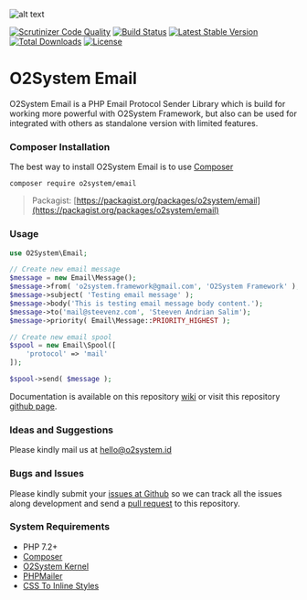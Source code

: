 ![alt text](https://repository-images.githubusercontent.com/99890241/19c33380-5c9f-11ea-92ff-3fd63a3cf7ea "O2System Email Atom")

[![Scrutinizer Code Quality](https://scrutinizer-ci.com/g/o2system/email/badges/quality-score.png?b=master)](https://scrutinizer-ci.com/g/o2system/email/?branch=master)
[![Build Status](https://scrutinizer-ci.com/g/o2system/email/badges/build.png?b=master)](https://scrutinizer-ci.com/g/o2system/email/build-status/master)
[![Latest Stable Version](https://poser.pugx.org/o2system/email/v/stable)](https://packagist.org/packages/o2system/email)
[![Total Downloads](https://poser.pugx.org/o2system/email/downloads)](https://packagist.org/packages/o2system/email)
[![License](https://poser.pugx.org/o2system/email/license)](https://packagist.org/packages/o2system/email)

# O2System Email
O2System Email is a PHP Email Protocol Sender Library which is build for working more powerful with O2System Framework, but also can be used for integrated with others as standalone version with limited features.

### Composer Installation
The best way to install O2System Email is to use [Composer](https://getcomposer.org)
```
composer require o2system/email
```
> Packagist: [https://packagist.org/packages/o2system/email](https://packagist.org/packages/o2system/email)

### Usage
```php
use O2System\Email;

// Create new email message
$message = new Email\Message();
$message->from( 'o2system.framework@gmail.com', 'O2System Framework' );
$message->subject( 'Testing email message' );
$message->body('This is testing email message body content.');
$message->to('mail@steevenz.com', 'Steeven Andrian Salim');
$message->priority( Email\Message::PRIORITY_HIGHEST );

// Create new email spool
$spool = new Email\Spool([
    'protocol' => 'mail'
]);

$spool->send( $message );
```

Documentation is available on this repository [wiki](https://github.com/o2system/email/wiki) or visit this repository [github page](https://o2system.github.io/email).

### Ideas and Suggestions
Please kindly mail us at [hello@o2system.id](mailto:hello@o2system.id])

### Bugs and Issues
Please kindly submit your [issues at Github](http://github.com/o2system/email/issues) so we can track all the issues along development and send a [pull request](http://github.com/o2system/email/pulls) to this repository.

### System Requirements
- PHP 7.2+
- [Composer](https://getcomposer.org)
- [O2System Kernel](https://github.com/o2system/kernel)
- [PHPMailer](https://github.com/PHPMailer/PHPMailer)
- [CSS To Inline Styles](https://github.com/tijsverkoyen/CssToInlineStyles)
